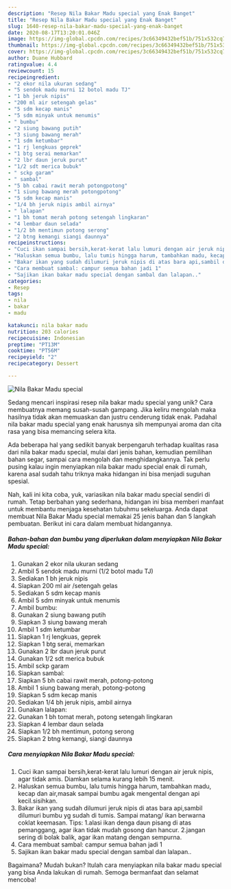 ```yaml
---
description: "Resep Nila Bakar Madu special yang Enak Banget"
title: "Resep Nila Bakar Madu special yang Enak Banget"
slug: 1640-resep-nila-bakar-madu-special-yang-enak-banget
date: 2020-08-17T13:20:01.046Z
image: https://img-global.cpcdn.com/recipes/3c66349432bef51b/751x532cq70/nila-bakar-madu-special-foto-resep-utama.jpg
thumbnail: https://img-global.cpcdn.com/recipes/3c66349432bef51b/751x532cq70/nila-bakar-madu-special-foto-resep-utama.jpg
cover: https://img-global.cpcdn.com/recipes/3c66349432bef51b/751x532cq70/nila-bakar-madu-special-foto-resep-utama.jpg
author: Duane Hubbard
ratingvalue: 4.4
reviewcount: 15
recipeingredient:
- "2 ekor nila ukuran sedang"
- "5 sendok madu murni 12 botol madu TJ"
- "1 bh jeruk nipis"
- "200 ml air setengah gelas"
- "5 sdm kecap manis"
- "5 sdm minyak untuk menumis"
- " bumbu"
- "2 siung bawang putih"
- "3 siung bawang merah"
- "1 sdm ketumbar"
- "1 rj lengkuas geprek"
- "1 btg serai memarkan"
- "2 lbr daun jeruk purut"
- "1/2 sdt merica bubuk"
- " sckp garam"
- " sambal"
- "5 bh cabai rawit merah potongpotong"
- "1 siung bawang merah potongpotong"
- "5 sdm kecap manis"
- "1/4 bh jeruk nipis ambil airnya"
- " lalapan"
- "1 bh tomat merah potong setengah lingkaran"
- "4 lembar daun selada"
- "1/2 bh mentimun potong serong"
- "2 btng kemangi siangi daunnya"
recipeinstructions:
- "Cuci ikan sampai bersih,kerat-kerat lalu lumuri dengan air jeruk nipis, agar tidak amis. Diamkan selama kurang lebih 15 menit."
- "Haluskan semua bumbu, lalu tumis hingga harum, tambahkan madu, kecap dan air,masak sampai bumbu agak mengental dengan api kecil.sisihkan."
- "Bakar ikan yang sudah dilumuri jeruk nipis di atas bara api,sambil dilumuri bumbu yg sudah di tumis. Sampai matang/ ikan berwarna coklat keemasan. Tips: 1.alasi ikan denga daun pisang di atas pemanggang, agar ikan tidak mudah gosong dan hancur. 2.jangan sering di bolak balik, agar ikan matang dengan sempurna."
- "Cara membuat sambal: campur semua bahan jadi 1"
- "Sajikan ikan bakar madu special dengan sambal dan lalapan.."
categories:
- Resep
tags:
- nila
- bakar
- madu

katakunci: nila bakar madu 
nutrition: 203 calories
recipecuisine: Indonesian
preptime: "PT13M"
cooktime: "PT56M"
recipeyield: "2"
recipecategory: Dessert

---
```



![Nila Bakar Madu special](https://img-global.cpcdn.com/recipes/3c66349432bef51b/751x532cq70/nila-bakar-madu-special-foto-resep-utama.jpg)

Sedang mencari inspirasi resep nila bakar madu special yang unik? Cara membuatnya memang susah-susah gampang. Jika keliru mengolah maka hasilnya tidak akan memuaskan dan justru cenderung tidak enak. Padahal nila bakar madu special yang enak harusnya sih mempunyai aroma dan cita rasa yang bisa memancing selera kita.

Ada beberapa hal yang sedikit banyak berpengaruh terhadap kualitas rasa dari nila bakar madu special, mulai dari jenis bahan, kemudian pemilihan bahan segar, sampai cara mengolah dan menghidangkannya. Tak perlu pusing kalau ingin menyiapkan nila bakar madu special enak di rumah, karena asal sudah tahu triknya maka hidangan ini bisa menjadi suguhan spesial.




Nah, kali ini kita coba, yuk, variasikan nila bakar madu special sendiri di rumah. Tetap berbahan yang sederhana, hidangan ini bisa memberi manfaat untuk membantu menjaga kesehatan tubuhmu sekeluarga. Anda dapat membuat Nila Bakar Madu special memakai 25 jenis bahan dan 5 langkah pembuatan. Berikut ini cara dalam membuat hidangannya.

<!--inarticleads1-->

##### Bahan-bahan dan bumbu yang diperlukan dalam menyiapkan Nila Bakar Madu special:

1. Gunakan 2 ekor nila ukuran sedang
1. Ambil 5 sendok madu murni (1/2 botol madu TJ)
1. Sediakan 1 bh jeruk nipis
1. Siapkan 200 ml air /setengah gelas
1. Sediakan 5 sdm kecap manis
1. Ambil 5 sdm minyak untuk menumis
1. Ambil  bumbu:
1. Gunakan 2 siung bawang putih
1. Siapkan 3 siung bawang merah
1. Ambil 1 sdm ketumbar
1. Siapkan 1 rj lengkuas, geprek
1. Siapkan 1 btg serai, memarkan
1. Gunakan 2 lbr daun jeruk purut
1. Gunakan 1/2 sdt merica bubuk
1. Ambil  sckp garam
1. Siapkan  sambal:
1. Siapkan 5 bh cabai rawit merah, potong-potong
1. Ambil 1 siung bawang merah, potong-potong
1. Siapkan 5 sdm kecap manis
1. Sediakan 1/4 bh jeruk nipis, ambil airnya
1. Gunakan  lalapan:
1. Gunakan 1 bh tomat merah, potong setengah lingkaran
1. Siapkan 4 lembar daun selada
1. Siapkan 1/2 bh mentimun, potong serong
1. Siapkan 2 btng kemangi, siangi daunnya




<!--inarticleads2-->

##### Cara menyiapkan Nila Bakar Madu special:

1. Cuci ikan sampai bersih,kerat-kerat lalu lumuri dengan air jeruk nipis, agar tidak amis. Diamkan selama kurang lebih 15 menit.
1. Haluskan semua bumbu, lalu tumis hingga harum, tambahkan madu, kecap dan air,masak sampai bumbu agak mengental dengan api kecil.sisihkan.
1. Bakar ikan yang sudah dilumuri jeruk nipis di atas bara api,sambil dilumuri bumbu yg sudah di tumis. Sampai matang/ ikan berwarna coklat keemasan. Tips: 1.alasi ikan denga daun pisang di atas pemanggang, agar ikan tidak mudah gosong dan hancur. 2.jangan sering di bolak balik, agar ikan matang dengan sempurna.
1. Cara membuat sambal: campur semua bahan jadi 1
1. Sajikan ikan bakar madu special dengan sambal dan lalapan..




Bagaimana? Mudah bukan? Itulah cara menyiapkan nila bakar madu special yang bisa Anda lakukan di rumah. Semoga bermanfaat dan selamat mencoba!
